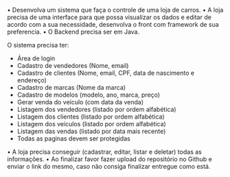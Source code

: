 • Desenvolva um sistema que faça o controle de uma loja de carros.
• A loja precisa de uma interface para que possa visualizar os dados e editar de acordo com a sua necessidade, desenvolva o front com framework de sua preferencia.
• O Backend precisa ser em Java.

O sistema precisa ter:
- Área de login
- Cadastro de vendedores (Nome, email)
- Cadastro de clientes (Nome, email, CPF, data de nascimento e endereço)
- Cadastro de marcas (Nome da marca)
- Cadastro de modelos (modelo, ano, marca, preço)
- Gerar venda do veículo (com data da venda)
- Listagem dos vendedores (listado por ordem alfabética)
- Listagem dos clientes (listado por ordem alfabética)
- Listagem dos veículos (listado por ordem alfabética)
- Listagem das vendas (listado por data mais recente)
- Todas as paginas devem ser protegidas

• A loja precisa conseguir (cadastrar, editar, listar e deletar) todas as informações.
• Ao finalizar favor fazer upload do repositório no Github e enviar o link do mesmo, caso não consiga finalizar entregue como está.


